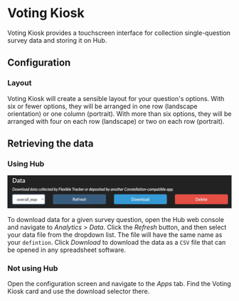 # Voting Kiosk
Voting Kiosk provides a touchscreen interface for collection single-question survey data and storing it on Hub.

## Configuration

### Layout
Voting Kiosk will create a sensible layout for your question's options. With six or fewer options, they will be arranged in one row (landscape orientation) or one column (portrait). With more than six options, they will be arranged with four on each row (landscape) or two on each row (portrait).

## Retrieving the data

### Using Hub

![A screenshot of the data download interface.](download_data.jpg)

To download data for a given survey question, open the Hub web console and navigate to _Analytics_ > _Data_. Click the _Refresh_ button, and then select your data file from the dropdown list. The file will have the same name as your `defintion`. Click _Download_ to download the data as a `CSV` file that can be opened in any spreadsheet software.

### Not using Hub

Open the configuration screen and navigate to the _Apps_ tab. Find the Voting Kiosk card and use the download selector there.